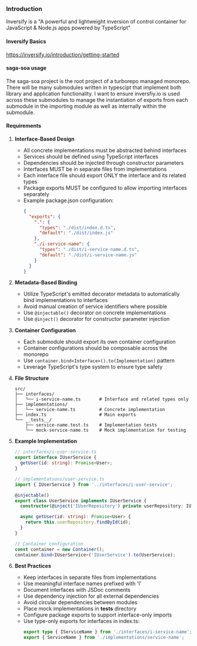 ### Introduction

Inversify is a "A powerful and lightweight inversion of control container for JavaScript & Node.js apps powered by
TypeScript"

#### Inversify Basics

https://inversify.io/introduction/getting-started

#### saga-soa usage

The saga-soa project is the root project of a turborepo managed monorepo. There will be many submodules written in typescipt that implement both library and application functionality. I want to ensure inversfiy.io is used across these submodules to manage the instantiation of exports from each submodule in the importing module as well as internally within the submodule.

#### Requirements

1. **Interface-Based Design**

   - All concrete implementations must be abstracted behind interfaces
   - Services should be defined using TypeScript interfaces
   - Dependencies should be injected through constructor parameters
   - Interfaces MUST be in separate files from implementations
   - Each interface file should export ONLY the interface and its related types
   - Package exports MUST be configured to allow importing interfaces separately
   - Example package.json configuration:
     ```json
     {
       "exports": {
         ".": {
           "types": "./dist/index.d.ts",
           "default": "./dist/index.js"
         },
         "./i-service-name": {
           "types": "./dist/i-service-name.d.ts",
           "default": "./dist/i-service-name.js"
         }
       }
     }
     ```

2. **Metadata-Based Binding**

   - Utilize TypeScript's emitted decorator metadata to automatically bind implementations to interfaces
   - Avoid manual creation of service identifiers where possible
   - Use `@injectable()` decorator on concrete implementations
   - Use `@inject()` decorator for constructor parameter injection

3. **Container Configuration**

   - Each submodule should export its own container configuration
   - Container configurations should be composable across the monorepo
   - Use `container.bind<Interface>().to(Implementation)` pattern
   - Leverage TypeScript's type system to ensure type safety

4. **File Structure**

   ```
   src/
   ├── interfaces/
   │   └── i-service-name.ts       # Interface and related types only
   ├── implementations/
   │   └── service-name.ts         # Concrete implementation
   ├── index.ts                    # Main exports
   └── __tests__/
       ├── service-name.test.ts    # Implementation tests
       └── mock-service-name.ts    # Mock implementation for testing
   ```

5. **Example Implementation**

   ```typescript
   // interfaces/i-user-service.ts
   export interface IUserService {
     getUser(id: string): Promise<User>;
   }

   // implementations/user-service.ts
   import { IUserService } from '../interfaces/i-user-service';

   @injectable()
   export class UserService implements IUserService {
     constructor(@inject('IUserRepository') private userRepository: IUserRepository) {}

     async getUser(id: string): Promise<User> {
       return this.userRepository.findById(id);
     }
   }

   // Container configuration
   const container = new Container();
   container.bind<IUserService>('IUserService').to(UserService);
   ```

6. **Best Practices**
   - Keep interfaces in separate files from implementations
   - Use meaningful interface names prefixed with 'I'
   - Document interfaces with JSDoc comments
   - Use dependency injection for all external dependencies
   - Avoid circular dependencies between modules
   - Place mock implementations in **tests** directory
   - Configure package exports to support interface-only imports
   - Use type-only exports for interfaces in index.ts:
     ```typescript
     export type { IServiceName } from './interfaces/i-service-name';
     export { ServiceName } from './implementations/service-name';
     ```
